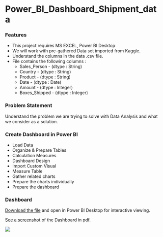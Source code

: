 # Power_BI_Dashboard_Shipment_data
### Features

- This project requires MS EXCEL, Power BI Desktop
- We will work with pre-gathered Data set imported from Kaggle.
- Understand the columns in the data .csv file.
- File contains the following columns  : 
  - Sales_Person - (dtype : String)
  - Country - (dtype : String)
  - Product - (dtype : String)
  - Date - (dtype : Date)
  - Amount - (dtype : Integer)
  - Boxes_Shipped - (dtype : Integer)
  
### Problem Statement

Understand the problem we are trying to solve with Data Analysis and what we consider as a solution.

### Create Dashboard in Power BI
- Load Data
- Organize & Prepare Tables
- Calculation Measures
- Dashboard Design
- Import Custom Visual
- Measure Table
- Gather related charts
- Prepare the charts individually
- Prepare the dashboard

### Dashboard
[Download the file](https://github.com/jagathkumardhfm/Power_BI_Dashboard_Shipment_data/blob/main/Shipment_data_Dashboard.pbix) and open in Power BI Desktop for interactive viewing.

[See a screenshot](https://github.com/jagathkumardhfm/Power_BI_Dashboard_Shipment_data/blob/main/Shipment_data_Dashboard.pdf) of the Dashboard in pdf.

![](https://github.com/jagathkumardhfm/Power_BI_Dashboard_Shipment_data/blob/main/Untitled%20video%20-%20Made%20with%20Clipchamp.gif)


